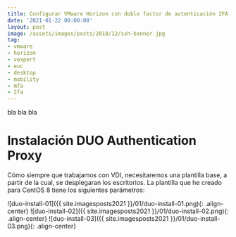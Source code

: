 ```yaml
---
title: Configurar VMware Horizon con doble factor de autenticación 2FA MFA
date: '2021-01-22 00:00:00'
layout: post
image: /assets/images/posts/2018/12/ssh-banner.jpg
tag:
- vmware
- horizon
- vexpert
- euc
- desktop
- mobility
- mfa
- 2fa
---
```


bla bla bla

# Instalación DUO Authentication Proxy

Cómo siempre que trabajamos con VDI, necesitaremos una plantilla base, a partir de la cual, se desplegaran los escritorios. La plantilla que he creado para CentOS 8 tiene los siguientes parámetros:

![duo-install-01]({{ site.imagesposts2021 }}/01/duo-install-01.png){: .align-center}
![duo-install-02]({{ site.imagesposts2021 }}/01/duo-install-02.png){: .align-center}
![duo-install-03]({{ site.imagesposts2021 }}/01/duo-install-03.png){: .align-center}



